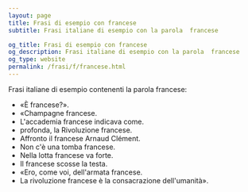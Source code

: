 ```yaml
---
layout: page
title: Frasi di esempio con francese 
subtitle: Frasi italiane di esempio con la parola  francese

og_title: Frasi di esempio con francese 
og_description: Frasi italiane di esempio con la parola  francese
og_type: website
permalink: /frasi/f/francese.html
---
```


Frasi italiane di esempio contenenti la parola francese:


- «È francese?».
- «Champagne francese.
- L'accademia francese indicava come.
- profonda, la Rivoluzione francese.
- Affronto il francese Arnaud Clément.
- Non c'è una tomba francese.
- Nella lotta francese va forte.
- Il francese scosse la testa.
- «Ero, come voi, dell'armata francese.
- La rivoluzione francese è la consacrazione dell'umanità».

